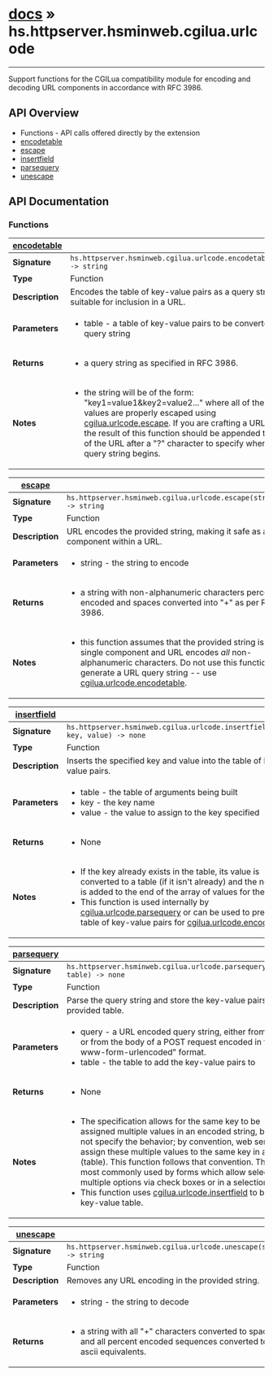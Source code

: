 # [docs](/hammerspoon/index.md) » hs.httpserver.hsminweb.cgilua.urlcode
---

Support functions for the CGILua compatibility module for encoding and decoding URL components in accordance with RFC 3986.

## API Overview
* Functions - API calls offered directly by the extension
 * [encodetable](#encodetable)
 * [escape](#escape)
 * [insertfield](#insertfield)
 * [parsequery](#parsequery)
 * [unescape](#unescape)

## API Documentation

### Functions

| [encodetable](#encodetable)         |                                                                                     |
| --------------------------------------------|-------------------------------------------------------------------------------------|
| **Signature**                               | `hs.httpserver.hsminweb.cgilua.urlcode.encodetable(table) -> string`                                                                    |
| **Type**                                    | Function                                                                     |
| **Description**                             | Encodes the table of key-value pairs as a query string suitable for inclusion in a URL.                                                                     |
| **Parameters**                              | <ul><li>table - a table of key-value pairs to be converted into a query string</li></ul> |
| **Returns**                                 | <ul><li>a query string as specified in RFC 3986.</li></ul>          |
| **Notes**                                   | <ul><li>the string will be of the form: "key1=value1&key2=value2..." where all of the keys and values are properly escaped using [cgilua.urlcode.escape](#escape).  If you are crafting a URL by hand, the result of this function should be appended to the end of the URL after a "?" character to specify where the query string begins.</li></ul>                |

| [escape](#escape)         |                                                                                     |
| --------------------------------------------|-------------------------------------------------------------------------------------|
| **Signature**                               | `hs.httpserver.hsminweb.cgilua.urlcode.escape(string) -> string`                                                                    |
| **Type**                                    | Function                                                                     |
| **Description**                             | URL encodes the provided string, making it safe as a component within a URL.                                                                     |
| **Parameters**                              | <ul><li>string - the string to encode</li></ul> |
| **Returns**                                 | <ul><li>a string with non-alphanumeric characters percent encoded and spaces converted into "+" as per RFC 3986.</li></ul>          |
| **Notes**                                   | <ul><li>this function assumes that the provided string is a single component and URL encodes *all* non-alphanumeric characters.  Do not use this function to generate a URL query string -- use [cgilua.urlcode.encodetable](#encodetable).</li></ul>                |

| [insertfield](#insertfield)         |                                                                                     |
| --------------------------------------------|-------------------------------------------------------------------------------------|
| **Signature**                               | `hs.httpserver.hsminweb.cgilua.urlcode.insertfield(table, key, value) -> none`                                                                    |
| **Type**                                    | Function                                                                     |
| **Description**                             | Inserts the specified key and value into the table of key-value pairs.                                                                     |
| **Parameters**                              | <ul><li>table - the table of arguments being built</li><li>key   - the key name</li><li>value - the value to assign to the key specified</li></ul> |
| **Returns**                                 | <ul><li>None</li></ul>          |
| **Notes**                                   | <ul><li>If the key already exists in the table, its value is converted to a table (if it isn't already) and the new value is added to the end of the array of values for the key.</li><li>This function is used internally by [cgilua.urlcode.parsequery](#parsequery) or can be used to prepare a table of key-value pairs for [cgilua.urlcode.encodetable](#encodetable).</li></ul>                |

| [parsequery](#parsequery)         |                                                                                     |
| --------------------------------------------|-------------------------------------------------------------------------------------|
| **Signature**                               | `hs.httpserver.hsminweb.cgilua.urlcode.parsequery(query, table) -> none`                                                                    |
| **Type**                                    | Function                                                                     |
| **Description**                             | Parse the query string and store the key-value pairs in the provided table.                                                                     |
| **Parameters**                              | <ul><li>query - a URL encoded query string, either from a URL or from the body of a POST request encoded in the "x-www-form-urlencoded" format.</li><li>table - the table to add the key-value pairs to</li></ul> |
| **Returns**                                 | <ul><li>None</li></ul>          |
| **Notes**                                   | <ul><li>The specification allows for the same key to be assigned multiple values in an encoded string, but does not specify the behavior; by convention, web servers assign these multiple values to the same key in an array (table).  This function follows that convention.  This is most commonly used by forms which allow selecting multiple options via check boxes or in a selection list.</li><li>This function uses [cgilua.urlcode.insertfield](#insertfield) to build the key-value table.</li></ul>                |

| [unescape](#unescape)         |                                                                                     |
| --------------------------------------------|-------------------------------------------------------------------------------------|
| **Signature**                               | `hs.httpserver.hsminweb.cgilua.urlcode.unescape(string) -> string`                                                                    |
| **Type**                                    | Function                                                                     |
| **Description**                             | Removes any URL encoding in the provided string.                                                                     |
| **Parameters**                              | <ul><li>string - the string to decode</li></ul> |
| **Returns**                                 | <ul><li>a string with all "+" characters converted to spaces and all percent encoded sequences converted to their ascii equivalents.</li></ul>          |

